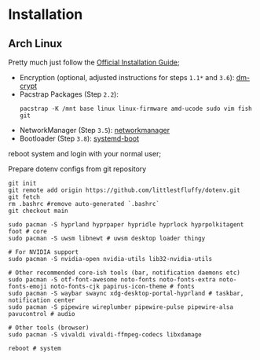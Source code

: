# Installation

## Arch Linux

Pretty much just follow the [Official Installation Guide](https://wiki.archlinux.org/title/Installation_guide);

- Encryption (optional, adjusted instructions for steps `1.1*` and `3.6`): [dm-crypt](https://wiki.archlinux.org/title/Dm-crypt/Device_encryption)
- Pacstrap Packages (Step `2.2`):
  ```shell
  pacstrap -K /mnt base linux linux-firmware amd-ucode sudo vim fish git
  ```
- NetworkManager (Step `3.5`): [networkmanager](https://wiki.archlinux.org/title/NetworkManager)
- Bootloader (Step `3.8`): [systemd-boot](https://wiki.archlinux.org/title/Systemd-boot)

reboot system and login with your normal user;

Prepare dotenv configs from git repository
```shell
git init
git remote add origin https://github.com/littlestfluffy/dotenv.git
git fetch
rm .bashrc #remove auto-generated `.bashrc`
git checkout main
```

```shell
sudo pacman -S hyprland hyprpaper hypridle hyprlock hyprpolkitagent foot # core
sudo pacman -S uwsm libnewt # uwsm desktop loader thingy

# For NVIDIA support
sudo pacman -S nvidia-open nvidia-utils lib32-nvidia-utils

# Other recommended core-ish tools (bar, notification daemons etc)
sudo pacman -S otf-font-awesome noto-fonts noto-fonts-extra noto-fonts-emoji noto-fonts-cjk papirus-icon-theme # fonts
sudo pacman -S waybar swaync xdg-desktop-portal-hyprland # taskbar, notification center
sudo pacman -S pipewire wireplumber pipewire-pulse pipewire-alsa pavucontrol # audio

# Other tools (browser)
sudo pacman -S vivaldi vivaldi-ffmpeg-codecs libxdamage

reboot # system
```

